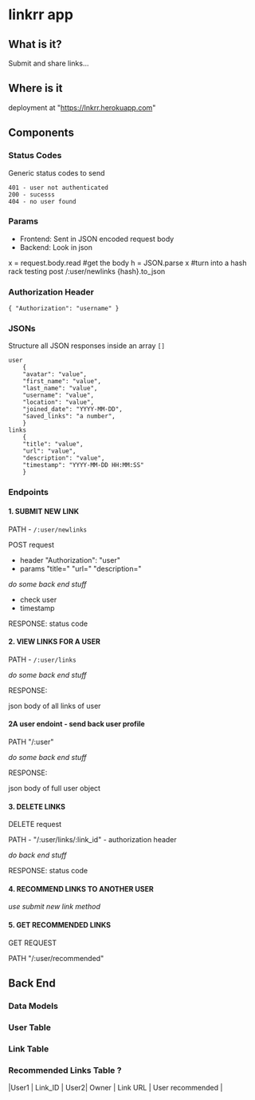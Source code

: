 # linkrr app

## What is it?

Submit and share links...

## Where is it

deployment at "https://lnkrr.herokuapp.com"

## Components

### Status Codes

Generic status codes to send

    401 - user not authenticated
    200 - sucesss
    404 - no user found

### Params

- Frontend: Sent in JSON encoded request body
- Backend: Look in json

x = request.body.read #get the body
h = JSON.parse x #turn into a hash
rack testing
post /:user/newlinks {hash}.to_json

### Authorization Header

    { "Authorization": "username" }

### JSONs

Structure all JSON responses inside an array `[]`

    user
        {
        "avatar": "value",
        "first_name": "value",
        "last_name": "value",
        "username": "value",
        "location": "value",
        "joined_date": "YYYY-MM-DD",
        "saved_links": "a number",
        }
    links
        {
        "title": "value",
        "url": "value",
        "description": "value",
        "timestamp": "YYYY-MM-DD HH:MM:SS"
        }

### Endpoints

#### 1. SUBMIT NEW LINK

PATH - `/:user/newlinks`

POST request

- header "Authorization": "user"
- params "title=" "url=" "description="

*do some back end stuff*

- check user
- timestamp

RESPONSE: status code

#### 2. VIEW LINKS FOR A USER

PATH - `/:user/links`

*do some back end stuff*

RESPONSE:

json body of all links of user

#### 2A user endoint - send back user profile

PATH "/:user"

*do some back end stuff*

RESPONSE:

json body of full user object

#### 3. DELETE LINKS

DELETE request

PATH - "/:user/links/:link_id"
    - authorization header

*do back end stuff*

RESPONSE: status code

#### 4. RECOMMEND LINKS TO ANOTHER USER

*use submit new link method*

#### 5.  GET RECOMMENDED LINKS

GET REQUEST

PATH "/:user/recommended"

## Back End

### Data Models

### User Table

### Link Table

### Recommended Links Table ?
|User1 | Link_ID | User2|
Owner  |  Link URL | User recommended |
